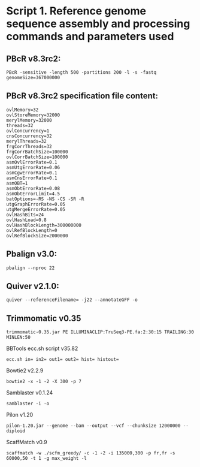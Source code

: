 # Script 1. Reference genome sequence assembly and processing commands and parameters used
## PBcR v8.3rc2:

```
PBcR -sensitive -length 500 -partitions 200 -l -s -fastq genomeSize=367000000
```

## PBcR v8.3rc2 specification file content:

```
ovlMemory=32
ovlStoreMemory=32000
merylMemory=32000
threads=32
ovlConcurrency=1
cnsConcurrency=32
merylThreads=32
frgCorrThreads=32
frgCorrBatchSize=100000
ovlCorrBatchSize=100000
asmOvlErrorRate=0.1
asmUtgErrorRate=0.06
asmCgwErrorRate=0.1
asmCnsErrorRate=0.1
asmOBT=1
asmObtErrorRate=0.08
asmObtErrorLimit=4.5
batOptions=-RS -NS -CS -SR -R
utgGraphErrorRate=0.05
utgMergeErrorRate=0.05
ovlHashBits=24
ovlHashLoad=0.8
ovlHashBlockLength=300000000
ovlRefBlockLength=0
ovlRefBlockSize=2000000
```
## Pbalign v3.0:
```
pbalign --nproc 22
```
## Quiver v2.1.0: 
```
quiver --referenceFilename= -j22 --annotateGFF -o 
```
## Trimmomatic v0.35
```
trimmomatic-0.35.jar PE ILLUMINACLIP:TruSeq3-PE.fa:2:30:15 TRAILING:30 MINLEN:50
```
BBTools ecc.sh script v35.82
```
ecc.sh in= in2= out1= out2= hist= histout=
```
Bowtie2 v2.2.9
```
bowtie2 -x -1 -2 -X 300 -p 7
```
Samblaster v0.1.24
```
samblaster -i -o 
```
Pilon v1.20
```
pilon-1.20.jar --genome --bam --output --vcf --chunksize 12000000 --diploid
```
ScaffMatch v0.9
```
scaffmatch -w ./scfm_greedy/ -c -1 -2 -i 135000,300 -p fr,fr -s 60000,50 -t 1 -g max_weight -l
```
